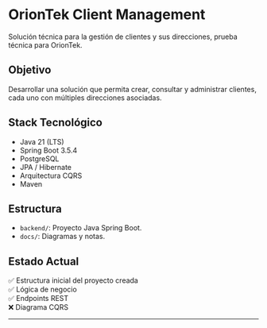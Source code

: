 # OrionTek Client Management

Solución técnica para la gestión de clientes y sus direcciones, prueba técnica para OrionTek.

## Objetivo

Desarrollar una solución que permita crear, consultar y administrar clientes, cada uno con múltiples direcciones asociadas.

## Stack Tecnológico

- Java 21 (LTS)
- Spring Boot 3.5.4
- PostgreSQL
- JPA / Hibernate
- Arquitectura CQRS
- Maven

## Estructura

- `backend/`: Proyecto Java Spring Boot.
- `docs/`: Diagramas y notas.

## Estado Actual

✅ Estructura inicial del proyecto creada  
✅ Lógica de negocio  
✅ Endpoints REST  
❌ Diagrama CQRS 

---
